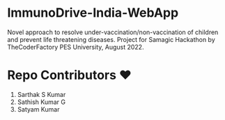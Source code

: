 # ImmunoDrive-India-WebApp
Novel approach to resolve under-vaccination/non-vaccination of children and prevent life threatening diseases. Project for Samagic Hackathon by TheCoderFactory PES University, August 2022.

# Repo Contributors ❤️

1) Sarthak S Kumar 
2) Sathish Kumar G
3) Satyam Kumar
